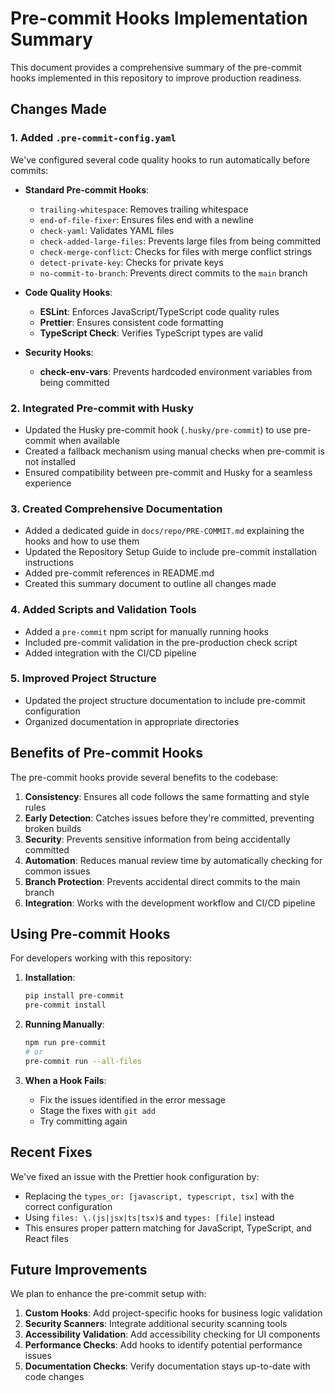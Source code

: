 # Pre-commit Hooks Implementation Summary

This document provides a comprehensive summary of the pre-commit hooks implemented in this repository to improve production readiness.

## Changes Made

### 1. Added `.pre-commit-config.yaml`

We've configured several code quality hooks to run automatically before commits:

- **Standard Pre-commit Hooks**:
  - `trailing-whitespace`: Removes trailing whitespace
  - `end-of-file-fixer`: Ensures files end with a newline
  - `check-yaml`: Validates YAML files
  - `check-added-large-files`: Prevents large files from being committed
  - `check-merge-conflict`: Checks for files with merge conflict strings
  - `detect-private-key`: Checks for private keys
  - `no-commit-to-branch`: Prevents direct commits to the `main` branch

- **Code Quality Hooks**:
  - **ESLint**: Enforces JavaScript/TypeScript code quality rules
  - **Prettier**: Ensures consistent code formatting
  - **TypeScript Check**: Verifies TypeScript types are valid

- **Security Hooks**:
  - **check-env-vars**: Prevents hardcoded environment variables from being committed

### 2. Integrated Pre-commit with Husky

- Updated the Husky pre-commit hook (`.husky/pre-commit`) to use pre-commit when available
- Created a fallback mechanism using manual checks when pre-commit is not installed
- Ensured compatibility between pre-commit and Husky for a seamless experience

### 3. Created Comprehensive Documentation

- Added a dedicated guide in `docs/repo/PRE-COMMIT.md` explaining the hooks and how to use them
- Updated the Repository Setup Guide to include pre-commit installation instructions
- Added pre-commit references in README.md
- Created this summary document to outline all changes made

### 4. Added Scripts and Validation Tools

- Added a `pre-commit` npm script for manually running hooks
- Included pre-commit validation in the pre-production check script
- Added integration with the CI/CD pipeline

### 5. Improved Project Structure

- Updated the project structure documentation to include pre-commit configuration
- Organized documentation in appropriate directories

## Benefits of Pre-commit Hooks

The pre-commit hooks provide several benefits to the codebase:

1. **Consistency**: Ensures all code follows the same formatting and style rules
2. **Early Detection**: Catches issues before they're committed, preventing broken builds
3. **Security**: Prevents sensitive information from being accidentally committed
4. **Automation**: Reduces manual review time by automatically checking for common issues
5. **Branch Protection**: Prevents accidental direct commits to the main branch
6. **Integration**: Works with the development workflow and CI/CD pipeline

## Using Pre-commit Hooks

For developers working with this repository:

1. **Installation**:
   ```bash
   pip install pre-commit
   pre-commit install
   ```

2. **Running Manually**:
   ```bash
   npm run pre-commit
   # or
   pre-commit run --all-files
   ```

3. **When a Hook Fails**:
   - Fix the issues identified in the error message
   - Stage the fixes with `git add`
   - Try committing again

## Recent Fixes

We've fixed an issue with the Prettier hook configuration by:
- Replacing the `types_or: [javascript, typescript, tsx]` with the correct configuration
- Using `files: \.(js|jsx|ts|tsx)$` and `types: [file]` instead
- This ensures proper pattern matching for JavaScript, TypeScript, and React files

## Future Improvements

We plan to enhance the pre-commit setup with:

1. **Custom Hooks**: Add project-specific hooks for business logic validation
2. **Security Scanners**: Integrate additional security scanning tools
3. **Accessibility Validation**: Add accessibility checking for UI components
4. **Performance Checks**: Add hooks to identify potential performance issues
5. **Documentation Checks**: Verify documentation stays up-to-date with code changes
